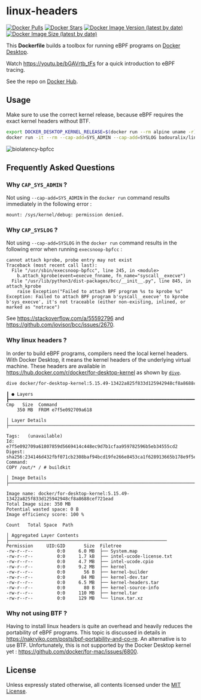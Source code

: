 # linux-headers

[![Docker Pulls](https://img.shields.io/docker/pulls/badouralix/linux-headers?label=pulls&logo=docker&logoColor=white)](https://hub.docker.com/r/badouralix/linux-headers)
[![Docker Stars](https://img.shields.io/docker/stars/badouralix/linux-headers?label=stars&logo=docker&logoColor=white)](https://hub.docker.com/r/badouralix/linux-headers)
[![Docker Image Version (latest by date)](https://img.shields.io/docker/v/badouralix/linux-headers?logo=docker&logoColor=white)](https://hub.docker.com/r/badouralix/linux-headers)
[![Docker Image Size (latest by date)](https://img.shields.io/docker/image-size/badouralix/linux-headers?label=size&logo=docker&logoColor=white)](https://hub.docker.com/r/badouralix/linux-headers)

This **Dockerfile** builds a toolbox for running eBPF programs on [Docker Desktop](https://www.docker.com/products/docker-desktop).

Watch <https://youtu.be/bGAVrtb_tFs> for a quick introduction to eBPF tracing.

See the repo on [Docker Hub](https://hub.docker.com/r/badouralix/linux-headers/).

## Usage

Make sure to use the correct kernel release, because eBPF requires the exact kernel headers without BTF.

```bash
export DOCKER_DESKTOP_KERNEL_RELEASE=$(docker run --rm alpine uname -r)  # For instance 5.15.49-linuxkit
docker run -it --rm --cap-add=SYS_ADMIN --cap-add=SYSLOG badouralix/linux-headers:$DOCKER_DESKTOP_KERNEL_RELEASE
```

![biolatency-bpfcc](https://github.com/badouralix/dockerfiles/assets/19719047/c06f3447-5b32-4223-8ed8-774629a6c48b)

## Frequently Asked Questions

### Why `CAP_SYS_ADMIN` ?

Not using `--cap-add=SYS_ADMIN` in the `docker run` command results immediately in the following error :

```text
mount: /sys/kernel/debug: permission denied.
```

### Why `CAP_SYSLOG` ?

Not using `--cap-add=SYSLOG` in the `docker run` command results in the following error when running `execsnoop-bpfcc` :

```text
cannot attach kprobe, probe entry may not exist
Traceback (most recent call last):
  File "/usr/sbin/execsnoop-bpfcc", line 245, in <module>
    b.attach_kprobe(event=execve_fnname, fn_name="syscall__execve")
  File "/usr/lib/python3/dist-packages/bcc/__init__.py", line 845, in attach_kprobe
    raise Exception("Failed to attach BPF program %s to kprobe %s"
Exception: Failed to attach BPF program b'syscall__execve' to kprobe b'sys_execve', it's not traceable (either non-existing, inlined, or marked as "notrace")
```

See <https://stackoverflow.com/a/55592796> and <https://github.com/iovisor/bcc/issues/2670>.

### Why linux headers ?

In order to build eBPF programs, compilers need the local kernel headers. With Docker Desktop, it means the kernel headers of the underlying virtual machine. These headers are available in <https://hub.docker.com/r/docker/for-desktop-kernel> as shown by [`dive`](https://github.com/wagoodman/dive).

```bash
dive docker/for-desktop-kernel:5.15.49-13422a825f833d125942948cf8a8688cef721ead
```

```text
┃ ● Layers ┣━━━━━━━━━━━━━━━━━━━━━━━━━━━━━━━━━━━━━━━━━━━━━━━━━━━━━━━━━━━━━━━━━━━━━━━━━━━━
Cmp   Size  Command
    350 MB  FROM e7f5e092709a618

│ Layer Details ├───────────────────────────────────────────────────────────────────────

Tags:   (unavailable)
Id:     e7f5e092709a61807859d5669414c448ec9d7b1cfaa959782596b5eb34555cd2
Digest: sha256:234146d432fbf071cb2308baf94bcd19fe266e8453ca1f628913665b178e9f5e
Command:
COPY /out/* / # buildkit

│ Image Details ├───────────────────────────────────────────────────────────────────────

Image name: docker/for-desktop-kernel:5.15.49-13422a825f833d125942948cf8a8688cef721ead
Total Image size: 350 MB
Potential wasted space: 0 B
Image efficiency score: 100 %

Count   Total Space  Path

│ Aggregated Layer Contents ├───────────────────────────────────────────────────────────
Permission     UID:GID       Size  Filetree
-rw-r--r--         0:0     6.0 MB  ├── System.map
-rw-r--r--         0:0     1.7 kB  ├── intel-ucode-license.txt
-rw-r--r--         0:0     4.7 MB  ├── intel-ucode.cpio
-rw-r--r--         0:0     9.2 MB  ├── kernel
-rw-r--r--         0:0       56 B  ├── kernel-builder
-rw-r--r--         0:0      84 MB  ├── kernel-dev.tar
-rw-r--r--         0:0     6.5 MB  ├── kernel-headers.tar
-rw-r--r--         0:0       80 B  ├── kernel-source-info
-rw-r--r--         0:0     110 MB  ├── kernel.tar
-rw-r--r--         0:0     129 MB  └── linux.tar.xz
```

### Why not using BTF ?

Having to install linux headers is quite an overhead and heavily reduces the portability of eBPF programs. This topic is discussed in details in <https://nakryiko.com/posts/bpf-portability-and-co-re>. An alternative is to use BTF. Unfortunately, this is not supported by the Docker Desktop kernel yet : <https://github.com/docker/for-mac/issues/6800>.

## License

Unless expressly stated otherwise, all contents licensed under the [MIT License](https://github.com/badouralix/dockerfiles/blob/main/LICENSE).
